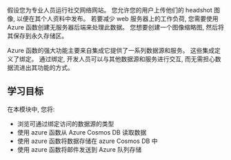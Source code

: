 假设您为专业人员运行社交网络网站。 您允许您的用户上传他们的 headshot 图像, 以便在其个人资料中发布。 若要减少 web 服务器上的工作负荷, 您需要使用 Azure 函数创建无服务器后端来处理此数据。 您想要创建一个图像缩略图, 然后将其保存到永久存储区。 

Azure 函数的强大功能主要来自集成它提供了一系列数据源和服务。 这些集成定义了绑定。 通过绑定, 开发人员可以与其他数据源和服务进行交互, 而无需担心数据流进出其功能的方式。

## <a name="learning-objectives"></a>学习目标

在本模块中, 您将:

- 浏览可通过绑定访问的数据源的类型
- 使用 azure 函数从 Azure Cosmos DB 读取数据
- 使用 azure 函数将数据存储在 azure Cosmos DB 中
- 使用 azure 函数将邮件发送到 Azure 队列存储
